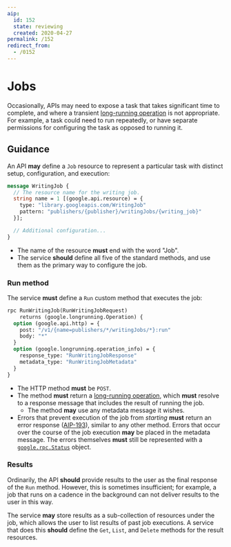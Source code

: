```yaml
---
aip:
  id: 152
  state: reviewing
  created: 2020-04-27
permalink: /152
redirect_from:
  - /0152
---
```


# Jobs

Occasionally, APIs may need to expose a task that takes significant time to
complete, and where a transient [long-running operation][aip-151] is not
appropriate. For example, a task could need to run repeatedly, or have separate
permissions for configuring the task as opposed to running it.

## Guidance

An API **may** define a `Job` resource to represent a particular task with
distinct setup, configuration, and execution:

```proto
message WritingJob {
  // The resource name for the writing job.
  string name = 1 [(google.api.resource) = {
    type: "library.googleapis.com/WritingJob"
    pattern: "publishers/{publisher}/writingJobs/{writing_job}"
  }];

  // Additional configuration...
}
```

- The name of the resource **must** end with the word "Job".
- The service **should** define all five of the standard methods, and use them
  as the primary way to configure the job.

### Run method

The service **must** define a `Run` custom method that executes the job:

```proto
rpc RunWritingJob(RunWritingJobRequest)
    returns (google.longrunning.Operation) {
  option (google.api.http) = {
    post: "/v1/{name=publishers/*/writingJobs/*}:run"
    body: "*"
  }
  option (google.longrunning.operation_info) = {
    response_type: "RunWritingJobResponse"
    metadata_type: "RunWritingJobMetadata"
  }
}
```

- The HTTP method **must** be `POST`.
- The method **must** return a [long-running operation][aip-151], which
  **must** resolve to a response message that includes the result of running
  the job.
  - The method **may** use any metadata message it wishes.
- Errors that prevent execution of the job from _starting_ **must** return an
  error response ([AIP-193][]), similar to any other method. Errors that occur
  over the course of the job execution **may** be placed in the metadata
  message. The errors themselves **must** still be represented with a
  [`google.rpc.Status`][] object.

### Results

Ordinarily, the API **should** provide results to the user as the final
response of the `Run` method. However, this is sometimes insufficient; for
example, a job that runs on a cadence in the background can not deliver results
to the user in this way.

The service **may** store results as a sub-collection of resources under the
job, which allows the user to list results of past job executions. A service
that does this **should** define the `Get`, `List`, and `Delete` methods for
the result resources.

<!-- prettier-ignore-start -->
[aip-151]: ./0151.md
[aip-193]: ./0193.md
[`google.rpc.Status`]: https://github.com/googleapis/api-common-protos/blob/master/google/rpc/status.proto
<!-- prettier-ignore-end -->
